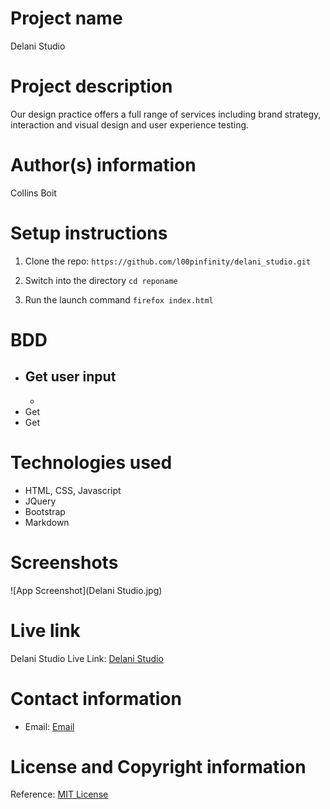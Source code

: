 # Project name
Delani Studio

# Project description
Our design practice offers a full range of services including brand strategy, interaction and visual design and user experience testing.

# Author(s) information
Collins Boit


# Setup instructions

1. Clone the repo:
    `https://github.com/l00pinfinity/delani_studio.git`

2. Switch into the directory
    `cd reponame`

3. Run the launch command
    `firefox index.html`

# BDD
* Get user input
    -
    -
* Get
* Get




# Technologies used

* HTML, CSS, Javascript
* JQuery
* Bootstrap
* Markdown

# Screenshots

![App Screenshot](Delani Studio.jpg)

# Live link

Delani Studio Live Link: [Delani Studio](https://l00pinfinity.github.io/delani_studio/)

# Contact information
* Email: [Email](mailto:loopinfinity@criptext.com)

# License and Copyright information

Reference: [MIT License](https://opensource.org/licenses/MIT)
